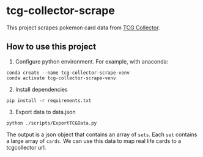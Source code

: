 # tcg-collector-scrape

This project scrapes pokemon card data from [TCG Collector](https://www.tcgcollector.com/sets/). 

## How to use this project ##

1. Configure python environment. For example, with anaconda:
```
conda create --name tcg-collector-scrape-venv
conda activate tcg-collector-scrape-venv
```

2. Install dependencies
```
pip install -r requirements.txt
```

3. Export data to data.json
```
python ./scripts/ExportTCGData.py
```

The output is a json object that contains an array of `sets`. Each `set` contains a large array of `cards`. We can use this data to map real life cards to a tcgcollector url.